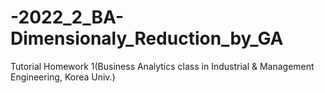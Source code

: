 # -2022_2_BA-Dimensionaly_Reduction_by_GA
Tutorial Homework 1(Business Analytics class in Industrial &amp; Management Engineering, Korea Univ.)
